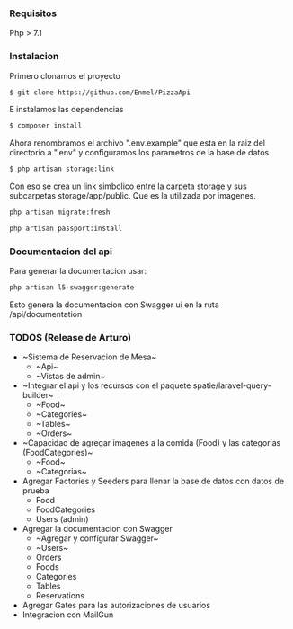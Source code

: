 ### Requisitos

Php > 7.1

### Instalacion

Primero clonamos el proyecto

```sh
$ git clone https://github.com/Enmel/PizzaApi
```

E instalamos las dependencias

```sh
$ composer install
```

Ahora renombramos el archivo ".env.example" que esta en la raiz del directorio a ".env" y configuramos los parametros de la base de datos

```sh
$ php artisan storage:link
```
Con eso se crea un link simbolico entre la carpeta storage y sus subcarpetas storage/app/public. Que es la utilizada por imagenes.

```sh
php artisan migrate:fresh
```

```sh
php artisan passport:install
```

### Documentacion del api

Para generar la documentacion usar:

```sh
php artisan l5-swagger:generate
```

Esto genera la documentacion con Swagger ui en la ruta /api/documentation

### TODOS (Release de Arturo)

* ~Sistema de Reservacion de Mesa~
    * ~Api~
    * ~Vistas de admin~
* ~Integrar el api y los recursos con el paquete spatie/laravel-query-builder~
    * ~Food~
    * ~Categories~
    * ~Tables~
    * ~Orders~
* ~Capacidad de agregar imagenes a la comida (Food) y las categorias (FoodCategories)~
	* ~Food~
	* ~Categorias~
* Agregar Factories y Seeders para llenar la base de datos con datos de prueba
    * Food
    * FoodCategories
    * Users (admin)
* Agregar la documentacion con Swagger
    * ~Agregar y configurar Swagger~
    * ~Users~
    * Orders
    * Foods
    * Categories
    * Tables
    * Reservations
* Agregar Gates para las autorizaciones de usuarios
* Integracion con MailGun
